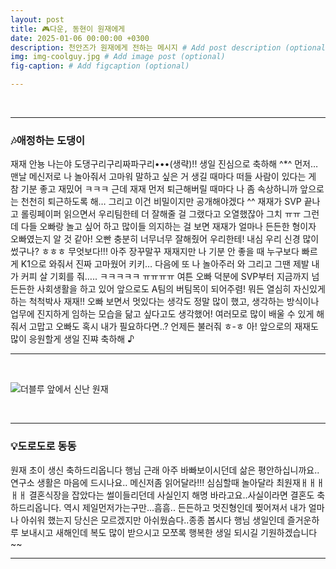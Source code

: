 ```yaml
---
layout: post
title: 🎮다운, 동현이 원재에게
date: 2025-01-06 00:00:00 +0300
description: 천안즈가 원재에게 전하는 메시지 # Add post description (optional)
img: img-coolguy.jpg # Add image post (optional)
fig-caption: # Add figcaption (optional)

---
```

<br>

----
### 🎶애정하는 도댕이
재재 안뇽 나는야 도댕구리구리짜파구리•••(생략)!! 생일 진심으로 축하해 ^*^ 
먼저… 맨날 메신저로 나 놀아줘서 고마워 말하고 싶은 거 생길 때마다 떠들 사람이 있다는 게 참 기분 좋고 재밌어 ㅋㅋㅋ 근데 재재 먼저 퇴근해버릴 때마다 나 좀 속상하니까 앞으로는 천천히 퇴근하도록 해… 
그리고 이건 비밀이지만 공개해야겠다 ^^ 재재가 SVP 끝나고 롤링페이퍼 읽으면서 우리팀한테 더 잘해줄 걸 그랬다고 오열했잖아 그치 ㅠㅠ 그런데 다들 오빠랑 놀고 싶어 하고 많이들 의지하는 걸 보면 재재가 얼마나 든든한 형이자 오빠였는지 알 것 같아! 오빤 충분히 너무너무 잘해줬어 우리한테! 내심 우리 신경 많이 썼구나? ㅎㅎㅎ 무엇보다!!! 아주 장꾸말꾸 재재지만 나 기분 안 좋을 때 누구보다 빠르게 K1으로 와줘서 진짜 고마웠어 키키… 다음에 또 나 놀아주러 와 그리고 그땐 제발 내가 커피 살 기회를 줘….. ㅋㅋㅋㅋㅋ ㅠㅠㅠㅠ 여튼 오빠 덕분에 SVP부터 지금까지 넘 든든한 사회생활을 하고 있어 앞으로도 A팀의 버팀목이 되어주렴! 뭐든 열심히 자신있게 하는 척척박사 재재!! 오빠 보면서 멋있다는 생각도 정말 많이 했고, 생각하는 방식이나 업무에 진지하게 임하는 모습을 닮고 싶다고도 생각했어! 여러모로 많이 배울 수 있게 해줘서 고맙고 오빠도 혹시 내가 필요하다면..? 언제든 불러줘 ㅎ-ㅎ 아! 앞으로의 재재도 많이 응원할게 생일 진쨔 축하해 ♪

----
<br>

![더블루 앞에서 신난 원재]({{site.baseurl}}/assets/img/img-samsungman2.jpg)

<br>

----
### 💡도로도로 동동
원재 초이 생신 축하드리옵니다
행님 근래 아주 바빠보이시던데 삶은 평안하십니까요.. 연구소 생활은 마음에 드시나요..
메신저좀 읽어달라!!! 심심할때 놀아달라 최원재ㅐㅐㅐㅐㅐ
결혼식장을 잡았다는 썰이들리던데 사실인지 해명 바라고요..사실이라면 결혼도 축하드리옵니다.
역시 제일먼저가는구만...흠흠..
든든하고 멋진형인데 찢어져서 내가 얼마나 아쉬워 했는지 당신은 모르겠지만 아쉬웠슴다..종종 봅시다 행님
생일인데 즐거운하루 보내시고 새해인데 복도 많이 받으시고 모쪼록 행복한 생일 되시길 기원하겠습니다~~

----
